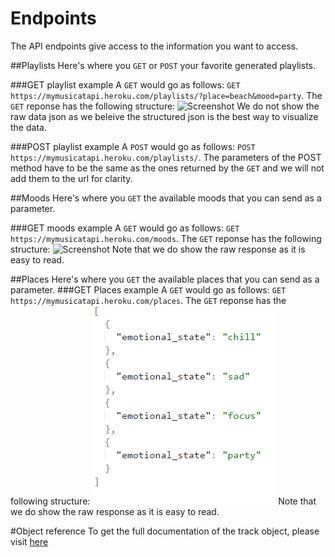 # Endpoints

The API endpoints give access to the information you want to access.

##Playlists
Here's where you `GET` or `POST` your favorite generated playlists.

###GET playlist example
A `GET` would go as follows:
`GET https://mymusicatapi.heroku.com/playlists/?place=beach&mood=party`.
The `GET` reponse has the following structure:
![Screenshot](hhttps://github.com/EstebanLFalcon/MusicAtAPI/blob/master/app/assets/images/response_json.PNG "playlists response")
 We do not show the raw data json as we beleive the structured json is the best way to visualize the data.

###POST playlist example
A `POST` would go as follows:
`POST https://mymusicatapi.heroku.com/playlists/`.
The parameters of the POST method have to be the same as the ones returned by the `GET` and we will not add them to the url for clarity.

##Moods
Here's where you `GET` the available moods that you can send as a parameter.

###GET moods example
A `GET` would go as follows:
`GET https://mymusicatapi.heroku.com/moods`.
The `GET` reponse has the following structure:
![Screenshot](hhttps://github.com/EstebanLFalcon/MusicAtAPI/blob/master/app/assets/images/places_json.PNG "moods response")
Note that we do show the raw response as it is easy to read.

##Places
Here's where you `GET` the available places that you can send as a parameter.
###GET Places example
A `GET` would go as follows:
`GET https://mymusicatapi.heroku.com/places`.
The `GET` reponse has the following structure:
![Screenshot](https://github.com/EstebanLFalcon/MusicAtAPI/blob/master/app/assets/images/moods_json.PNG "places response")
Note that we do show the raw response as it is easy to read.

#Object reference
To get the full documentation of the track object, please visit [here](https://developer.spotify.com/web-api/object-model/#track-object-full)